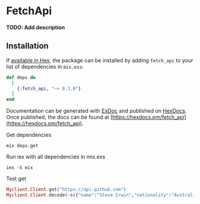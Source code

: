 # FetchApi

**TODO: Add description**

## Installation

If [available in Hex](https://hex.pm/docs/publish), the package can be installed
by adding `fetch_api` to your list of dependencies in `mix.exs`:

```elixir
def deps do
  [
    {:fetch_api, "~> 0.1.0"}
  ]
end
```

Documentation can be generated with [ExDoc](https://github.com/elixir-lang/ex_doc)
and published on [HexDocs](https://hexdocs.pm). Once published, the docs can
be found at [https://hexdocs.pm/fetch_api](https://hexdocs.pm/fetch_api).

Get dependencies
```
mix deps.get
```

Run iex with all dependencies in mix.exs
```
iex -S mix
```

Test get
```elixir
Myclient.Client.get("https://api.github.com")
Myclient.Client.decode(~s({"name":"Steve Irwin","nationality":"Australian"}))
```
